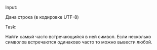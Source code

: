 Input:

Дана строка (в кодировке UTF-8) 

Task:

Найти самый часто встречающийся в ней символ. Если несколько символов встречаются одинаково часто то можно вывести любой.
